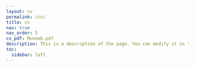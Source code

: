 ```yaml
---
layout: cv
permalink: /cv/
title: cv
nav: true
nav_order: 5
cv_pdf: Muneeb.pdf
description: This is a description of the page. You can modify it in '_pages/cv.md'. You can also change or remove the top pdf download button.
toc:
  sidebar: left
---
```

